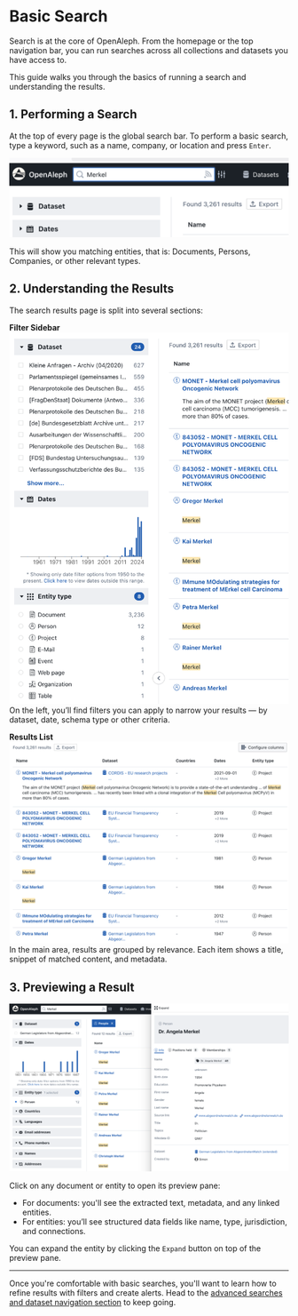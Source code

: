 # Basic Search

Search is at the core of OpenAleph. From the homepage or the top navigation bar, you can run searches across all collections and datasets you have access to.

This guide walks you through the basics of running a search and understanding the results.

## 1. Performing a Search
At the top of every page is the global search bar. To perform a basic search, type a keyword, such as a name, company, or location and press `Enter`.

![the OpenAleph search bar](../../assets/images/simple_search.png)

This will show you matching entities, that is: Documents, Persons, Companies, or other relevant types.

## 2. Understanding the Results

The search results page is split into several sections:

**Filter Sidebar**
![the OpenAleph search filters](../../assets/images/search_filter.png)
  On the left, you’ll find filters you can apply to narrow your results — by dataset, date, schema type or other criteria.

**Results List**
![the OpenAleph search result list](../../assets/images/resultlist.png)
  In the main area, results are grouped by relevance. Each item shows a title, snippet of matched content, and metadata.

## 3. Previewing a Result

![the OpenAleph search result list](../../assets/images/result_preview.png)

Click on any document or entity to open its preview pane:

- For documents: you'll see the extracted text, metadata, and any linked entities.
- For entities: you’ll see structured data fields like name, type, jurisdiction, and connections.

You can expand the entity by clicking the `Expand` button on top of the preview pane.


---

Once you're comfortable with basic searches, you'll want to learn how to refine results with filters and create alerts. Head to the [advanced searches and dataset navigation section](../102/index.md) to keep going.
